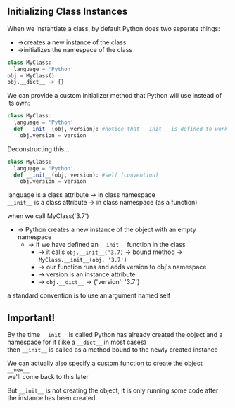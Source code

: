 ## Initializing Class Instances
  When we instantiate a class, by default Python does two separate things:<br/>
  * ->creates a new instance of the class
  * ->initializes the namespace of the class
```python
class MyClass:
  language = 'Python' 
obj = MyClass() 
obj.__dict__ -> {}
```
We can provide a custom initializer method that Python will use instead of its own:
```python
class MyClass:
  language = 'Python'
  def __init__(obj, version): #notice that __init__ is defined to work as a bound instance method
    obj.version = version
 ```
 Deconstructing this…
```python
class MyClass:
  language = 'Python'
  def __init__(obj, version): #self (convention)
    obj.version = version
```
language is a class attribute -> in class namespace<br/>
```__init__``` is a class attribute -> in class namespace (as a function)

when we call MyClass('3.7')<br/>

* -> Python creates a new instance of the object with an empty namespace
  * -> if we have defined an ``` __init__ ``` function in the class
      * -> it calls ``` obj.__init__('3.7) ``` -> bound method -> ``` MyClass.__init__(obj, '3.7') ```
      * -> our function runs and adds version to obj's namespace
      * -> version is an instance attribute
      * -> ``` obj.__dict__ ``` -> {'version': '3.7'}

a standard convention is to use an argument named self


## Important!
By the time ```__init__``` is called
Python has already created the object and a namespace for it (like a ```__dict__``` in most cases) <br/>
then ```__init__``` is called as a method bound to the newly created instance

We can actually also specify a custom function to create the object<br/>
```__new__```<br/>
we'll come back to this later <br/>

But ```__init__``` is not creating the object, it is only running some code after the instance has been created.
